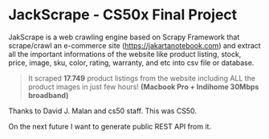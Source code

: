 # JackScrape - CS50x Final Project
JakScrape is a web crawling engine based on Scrapy Framework that scrape/crawl an e-commerce site (https://jakartanotebook.com) and extract all the important informations of the website like product listing, stock, price, image, sku, color, rating, warranty, and etc into csv file or database.

> It scraped **17.749** product listings from the website including ALL the product images in just few hours!
**(Macbook Pro + Indihome 30Mbps broadband)**

Thanks to David J. Malan and cs50 staff.
This was CS50.

On the next future I want to generate public REST API from it.
